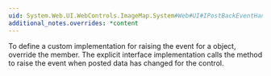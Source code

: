 ```yaml
---
uid: System.Web.UI.WebControls.ImageMap.System#Web#UI#IPostBackEventHandler#RaisePostBackEvent(System.String)
additional_notes.overrides: *content
---
```


<p>To define a custom implementation for raising the event for a <xref href="System.Web.UI.WebControls.ImageMap"></xref> object, override the <xref href="System.Web.UI.WebControls.ImageMap.RaisePostBackEvent(System.String)"></xref> member. The explicit interface implementation calls the <xref href="System.Web.UI.WebControls.ImageMap.RaisePostBackEvent(System.String)"></xref> method to raise the event when posted data has changed for the control.</p>


